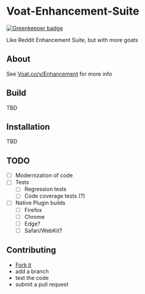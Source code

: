 # Voat-Enhancement-Suite

[![Greenkeeper badge](https://badges.greenkeeper.io/jayands/Voat-Enhancement-Suite.svg)](https://greenkeeper.io/)

Like Reddit Enhancement Suite, but with more goats

## About

See [Voat.co/v/Enhancement](https://voat.co/v/Enhancement) for more info

## Build

TBD

## Installation

TBD

## TODO

- [ ] Modernization of code
- [ ] Tests
  - [ ] Regression tests
  - [ ] Code coverage tests (?)
- [ ] Native Plugin builds
  - [ ] Firefox
  - [ ] Chrome
  - [ ] Edge?
  - [ ] Safari/WebKit?

## Contributing

- [Fork it][fork]
- add a branch
- test the code
- submit a pull request

[fork]: https://github.com/jayands/Voat-Enhancement-Suite/fork

